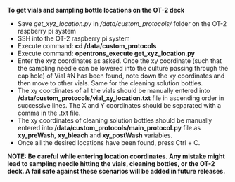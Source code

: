 **To get vials and sampling bottle locations on the OT-2 deck**

* Save *get_xyz_location.py* in */data/custom_protocols/* folder on the OT-2 raspberry pi system
* SSH into the OT-2 raspberry pi system
* Execute command: **cd /data/custom_protocols**
* Execute command: **opentrons_execute get_xyz_location.py**
* Enter the xyz coordinates as asked. Once the xy coordinate (such that the sampling needle can be lowered into the culture passing through the cap hole) of Vial #N has been found, note down the xy coordinates and then move to other vials. Same for the cleaning solution bottles.
* The xy coordinates of all the vials should be manually entered into **/data/custom_protocols/vial_xy_location.txt** file in ascending order in successive lines. The X and Y coordinates should be separated with a comma in the .txt file.
* The xy coordinates of cleaning solution bottles should be manually entered into **/data/custom_protocols/main_protocol.py** file as **xy_preWash**, **xy_bleach** and **xy_postWash** variables.
* Once all the desired locations have been found, press Ctrl + C.

**NOTE: Be careful while entering location coordinates. Any mistake might lead to sampling needle hitting the vials, cleaning bottles, or the OT-2 deck. A fail safe against these scenarios will be added in future releases.**     
